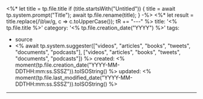 <%* let title = tp.file.title
  if (title.startsWith("Untitled")) {
    title = await tp.system.prompt("Title");
    await tp.file.rename(title);
  } 
-%>
<%*
  let result = title.replace(/\b\w/g, c => c.toUpperCase());
  tR += "---"
%>
title: '<% tp.file.title %>'
category: '<% tp.file.creation_date("YYYY") %>'
tags:
  - source
  - <% await tp.system.suggester(["videos", "articles", "books", "tweets", "documents", "podcasts"], ["videos", "articles", "books", "tweets", "documents", "podcasts"]) %>
created: <% moment(tp.file.creation_date("YYYY-MM-DDTHH:mm:ss.SSSZ")).toISOString() %>
updated: <% moment(tp.file.last_modified_date("YYYY-MM-DDTHH:mm:ss.SSSZ")).toISOString() %>
---
